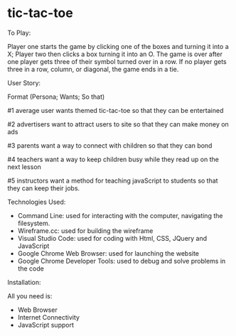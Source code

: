 # tic-tac-toe



To Play:   

Player one starts the game by clicking one of the boxes and turning it into a X;  Player two then clicks a box turning it into an O.  The game is over after one player gets three of their symbol turned over in a row. If no player gets three in a row, column, or diagonal, the game ends in a tie.




User Story:

Format (Persona; Wants; So that)


#1   average user wants themed tic-tac-toe so that they can be entertained

#2   advertisers want to attract users to site so that they can make money on ads

#3   parents want a way to connect with children so that they can bond

#4   teachers want a way to keep children busy while they read up on the next lesson

#5   instructors want a method for teaching javaScript to students so that they can keep their         jobs.  



Technologies Used:


* Command Line: used for interacting with the computer, navigating the filesystem.
* Wireframe.cc: used for building the wireframe
* Visual Studio Code: used for coding with Html, CSS, JQuery and JavaScript
* Google Chrome Web Browser: used for launching the website
* Google Chrome Developer Tools: used to debug and solve problems in the code



Installation:

All you need is:

* Web Browser
* Internet Connectivity
* JavaScript support




